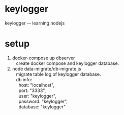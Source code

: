 # keylogger
keylogger -- learning nodejs
# setup
1. docker-compose up dbserver  
&nbsp;&nbsp; create docker compose and keylogger database.  
2. node data-migrate/db-migrate.js  
&nbsp;&nbsp; migrate table log of keylogger database.  
&nbsp;&nbsp; db info:  
&nbsp;&nbsp;&nbsp;&nbsp; host: "localhost",  
&nbsp;&nbsp;&nbsp;&nbsp; port: "3333",  
&nbsp;&nbsp;&nbsp;&nbsp; user: "keylogger",  
&nbsp;&nbsp;&nbsp;&nbsp; password: "keylogger",  
&nbsp;&nbsp;&nbsp;&nbsp; database: "keylogger"
